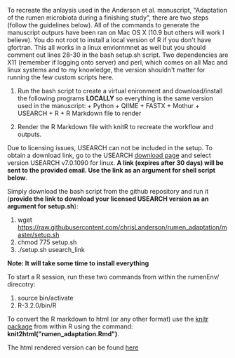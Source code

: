 To recreate the anlaysis used in the Anderson et al. manuscript, "Adaptation of the rumen microbiota during a finishing study",
 there are two steps (follow the guidelines below). All of the commands to generate the manuscript outpurs have been ran on Mac OS X (10.9 but others will work I believe). You do not root to install a local version of R if you don't have gfortran. This all works in a linux enviornmnet as well but you should comment out lines 28-30 in the bash setup.sh script. Two dependencies are X11 (remember if logging onto server) and perl, which comes on all Mac and linux systems and to my knowledge, the version shouldn't matter for running the few custom scripts here.

  1. Run the bash script to create a virtual enironment and download/install the following programs **LOCALLY** so everything is the same version used in the manuscript:
    + Python
    + QIIME
    + FASTX
    + Mothur
    + USEARCH
    + R
    + R Markdown file to render
    
  2. Render the R Markdown file with knitR to recreate the workflow and outputs.

Due to licensing issues, USEARCH can not be included in the setup. To obtain a download link, go to the USEARCH [download page](http://www.drive5.com/usearch/download.html) and select version USEARCH v7.0.1090 for linux. **A link (expires after 30 days) will be sent to the provided email. Use the link as an argument for shell script below**.

Simply download the bash script from the github repository and run it (**provide the link to download your licensed USEARCH version as an argument for setup.sh**):

  1. wget https://raw.githubusercontent.com/chrisLanderson/rumen_adaptation/master/setup.sh
  2. chmod 775 setup.sh 
  3. ./setup.sh usearch_link


**Note: It will take some time to install everything**


To start a R session, run these two commands from within the rumenEnv/ direcotry:

  1. source bin/activate
  2. R-3.2.0/bin/R

To convert the R markdown to html (or any other format) use the [knitr package](http://yihui.name/knitr/) from within R using the command: **knit2html("rumen_adaptation.Rmd")**.


The html rendered version can be found [here]()